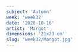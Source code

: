 ```yaml
---
subject: 'Autumn'
week: 'week32'
date: '2020-10-16'
artist: 'Margot'
dimensions: '21x23 cm'
slug: 'week32/Margot.jpg'
---
```

